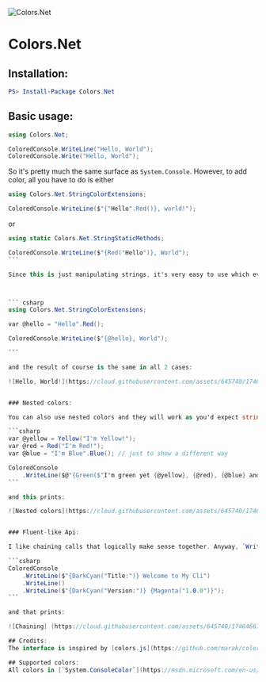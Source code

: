 ![Colors.Net](https://cloud.githubusercontent.com/assets/645740/17464702/5c8f2af6-5c9a-11e6-973e-18e5ab77765c.png)

Colors.Net
==========

## Installation:

```powershell
PS> Install-Package Colors.Net
```

## Basic usage:

```csharp
using Colors.Net;

ColoredConsole.WriteLine("Hello, World");
ColoredConsole.Write("Hello, World");
```
So it's pretty much the same surface as `System.Console`. However, to add color, all you have to do is either

```csharp
using Colors.Net.StringColorExtensions;

ColoredConsole.WriteLine($"{"Hello".Red()}, world!");
```

or

````csharp
using static Colors.Net.StringStaticMethods;

ColoredConsole.WriteLine($"{Red("Hello")}, World");
```

Since this is just manipulating strings, it's very easy to use which ever pattern you like. I personally like:



``` csharp
using Colors.Net.StringColorExtensions;

var @hello = "Hello".Red();

ColoredConsole.WriteLine($"{@hello}, World");

```

and the result of course is the same in all 2 cases:

![Hello, World!](https://cloud.githubusercontent.com/assets/645740/17464665/4a84d2bc-5c99-11e6-8dac-71912946fd4d.png)


### Nested colors:

You can also use nested colors and they will work as you'd expect string concat to work. For example:

```csharp
var @yellow = Yellow("I'm Yellow!");
var @red = Red("I'm Red!");
var @blue = "I'm Blue".Blue(); // just to show a different way

ColoredConsole
    .WriteLine($@"{Green($"I'm green yet {@yellow}, {@red}, {@blue} and back to green.")}");
```

and this prints:

![Nested colors](https://cloud.githubusercontent.com/assets/645740/17464666/4a85523c-5c99-11e6-94de-85926c2e44e3.png)


### Fluent-like Api:

I like chaining calls that logically make sense together. Anyway, `WriteLine()` and `Write()` return an instance of `IConsoleWriter` so you can chain `WriteLine()` and `Write()` calls. It looks something like this:

```csharp
ColoredConsole
    .WriteLine($"{DarkCyan("Title:")} Welcome to My Cli")
    .WriteLine()
    .WriteLine($"{DarkCyan("Version:")} {Magenta("1.0.0")}");
```

and that prints:

![Chaining] (https://cloud.githubusercontent.com/assets/645740/17464667/4a857e06-5c99-11e6-928b-0934d88e4390.png)

## Credits:
The interface is inspired by [colors.js](https://github.com/marak/colors.js/).

## Supported colors:
All colors in [`System.ConsoleColor`](https://msdn.microsoft.com/en-us/library/system.consolecolor(v=vs.110).aspx) enum.
